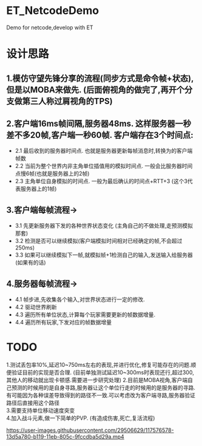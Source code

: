 
# ET_NetcodeDemo 
Demo for netcode,develop with ET
# 设计思路
## 1.模仿守望先锋分享的流程(同步方式是命令帧+状态),但是以MOBA来做先. (后面俯视角的做完了,再开个分支做第三人称过肩视角的TPS)  
## 2.客户端16ms帧间隔,服务器48ms. 这样服务器一秒差不多20帧,客户端一秒60帧. 客户端存在3个时间点:
  * 2.1 最后收到的服务器时间点. 也就是服务器更新每帧消息时,转换为的客户端帧数
  * 2.2 当前为整个世界内非主角单位插值用的模拟时间点. 一般会比服务器时间点慢6帧(也就是服务器上的2帧)
  * 2.3 主角单位自身模拟的时间点. 一般为最后确认的时间点+RTT+3 (这个3代表服务器上的1帧)
## 3.客户端每帧流程->  
  * 3.1 先更新服务器下发的各种世界状态变化 (主角自己的不做处理,走预测模拟那套)  
  * 3.2 检测是否可以继续模拟(客户端模拟时间相对已经确定的帧,不会超过250ms)  
  * 3.3 如果可以继续模拟下一帧,就模拟帧+1检测自己的输入,发送输入给服务器(如果有的话)
## 4.服务器每帧流程->
  * 4.1 帧步进,先收集各个输入,对世界状态进行一定的修改.    
  * 4.2 驱动世界刷新  
  * 4.3 遍历所有单位状态,计算每个玩家需要更新的帧数据增量.  
  * 4.4 遍历所有玩家,下发对应的帧数据增量
 
   
# TODO
1.测试丢包率10%,延迟10~750ms左右的表现,并进行优化,修复可能存在的问题.顺便验证目前的实现是否合理. (目前单独测试延迟10~300ms时表现还行,超过300,其他人的移动就出现卡顿感.需要进一步研究处理)
2.目前是MOBA视角,客户端自己预测的时候用的是自身寻路,服务器让这个单位行走的时候用的是服务器的寻路. 有可能因为各种误差导致得到的路径不一致.可以考虑改为客户端寻路,服务器验证路径后直接用这个路径  
3.需要支持单位移动速度突变  
4.加入战斗元素,做一下简单的PVP. (有造成伤害,死亡,复活流程)  

https://user-images.githubusercontent.com/29506629/117576578-13d5a780-b119-11eb-805c-9fccdba5d29a.mp4
